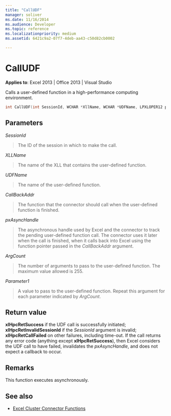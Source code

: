 ```yaml
---
title: "CallUDF"
manager: soliver
ms.date: 11/16/2014
ms.audience: Developer
ms.topic: reference
ms.localizationpriority: medium
ms.assetid: 6421c9a2-07f7-4deb-aa43-c50d82cb0002

---
```


# CallUDF

**Applies to**: Excel 2013 | Office 2013 | Visual Studio 
  
Calls a user-defined function in a high-performance computing environment.
  
```cpp
int CallUDF(int SessionId, WCHAR *XllName, WCHAR *UDFName, LPXLOPER12 pxAsyncHandle, int (*CallBackAddr)(), int ArgCount, LPXLOPER12 Parameter1, ...)
```

## Parameters

_SessionId_
  
> The ID of the session in which to make the call.
    
_XLLName_
  
> The name of the XLL that contains the user-defined function.
    
_UDFName_
  
> The name of the user-defined function.
    
_CallBackAddr_
  
> The function that the connector should call when the user-defined function is finished.
    
_pxAsyncHandle_
  
> The asynchronous handle used by Excel and the connector to track the pending user-defined function call. The connector uses it later when the call is finished, when it calls back into Excel using the function pointer passed in the  _CallBackAddr_ argument. 
    
_ArgCount_
  
> The number of arguments to pass to the user-defined function. The maximum value allowed is 255.
    
_Parameter1_
  
> A value to pass to the user-defined function. Repeat this argument for each parameter indicated by  _ArgCount_.
    
## Return value

**xlHpcRetSuccess** if the UDF call is successfully initiated; **xlHpcRetInvalidSessionId** if the _SessionId_ argument is invalid; **xlHpcRetCallFailed** on other failures, including time-out. If the call returns any error code (anything except **xlHpcRetSuccess**), then Excel considers the UDF call to have failed, invalidates the  _pxAsyncHandle_, and does not expect a callback to occur.
  
## Remarks

This function executes asynchronously.
  
## See also

- [Excel Cluster Connector Functions](excel-cluster-connector-functions.md)

